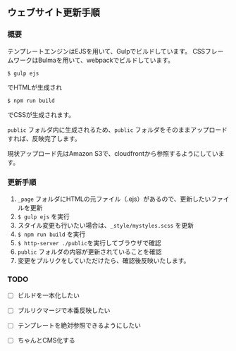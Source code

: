 ## ウェブサイト更新手順

### 概要

テンプレートエンジンはEJSを用いて、Gulpでビルドしています。
CSSフレームワークはBulmaを用いて、webpackでビルドしています。

`$ gulp ejs`

でHTMLが生成され

`$ npm run build`

でCSSが生成されます。

`public` フォルダ内に生成されるため、`public` フォルダをそのままアップロードすれば、反映完了します。

現状アップロード先はAmazon S3で、cloudfrontから参照するようにしています。

### 更新手順

1. `_page` フォルダにHTMLの元ファイル（.ejs）があるので、更新したいファイルを更新
1. `$ gulp ejs` を実行
1. スタイル変更も行いたい場合は、`_style/mystyles.scss` を更新
1. `$ npm run build` を実行
1. `$ http-server ./public`を実行してブラウザで確認
1. `public` フォルダの内容が更新されていることを確認
1. 変更をプルリクをしていただけたら、確認後反映いたします。

### TODO

- [ ] ビルドを一本化したい
- [ ] プルリクマージで本番反映したい
- [ ] テンプレートを絶対参照できるようにしたい
- [ ] ちゃんとCMS化する

